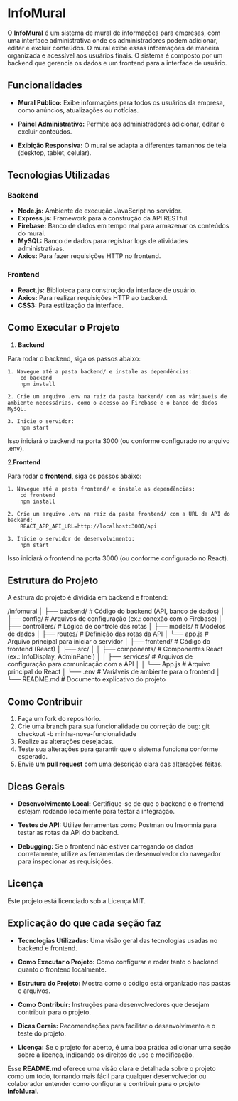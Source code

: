 # InfoMural

O **InfoMural** é um sistema de mural de informações para empresas, com uma interface administrativa onde os administradores podem adicionar, editar e excluir conteúdos. O mural exibe essas informações de maneira organizada e acessível aos usuários finais. O sistema é composto por um backend que gerencia os dados e um frontend para a interface de usuário.

## Funcionalidades

* **Mural Público:** Exibe informações para todos os usuários da empresa, como anúncios, atualizações ou notícias.

* **Painel Administrativo:** Permite aos administradores adicionar, editar e excluir conteúdos.

* **Exibição Responsiva:** O mural se adapta a diferentes tamanhos de tela (desktop, tablet, celular).

## Tecnologias Utilizadas

### Backend

* **Node.js:** Ambiente de execução JavaScript no servidor.
* **Express.js:** Framework para a construção da API RESTful.
* **Firebase:** Banco de dados em tempo real para armazenar os conteúdos do mural.
* **MySQL:** Banco de dados para registrar logs de atividades administrativas.
* **Axios:** Para fazer requisições HTTP no frontend.

### Frontend

* **React.js:** Biblioteca para construção da interface de usuário.
* **Axios:** Para realizar requisições HTTP ao backend.
* **CSS3:** Para estilização da interface.

## Como Executar o Projeto

1. **Backend**

Para rodar o backend, siga os passos abaixo:

    1. Navegue até a pasta backend/ e instale as dependências:
        cd backend
        npm install

    2. Crie um arquivo .env na raiz da pasta backend/ com as váriaveis de ambiente necessárias, como o acesso ao Firebase e o banco de dados MySQL.

    3. Inicie o servidor:
        npm start

Isso iniciará o backend na porta 3000 (ou conforme configurado no arquivo .env).

2.**Frontend**

Para rodar o **frontend**, siga os passos abaixo:

    1. Navegue até a pasta frontend/ e instale as dependências:
        cd frontend
        npm install

    2. Crie um arquivo .env na raiz da pasta frontend/ com a URL da API do backend:
        REACT_APP_API_URL=http://localhost:3000/api

    3. Inicie o servidor de desenvolvimento:
        npm start

Isso iniciará o frontend na porta 3000 (ou conforme configurado no React).

## Estrutura do Projeto

A estrura do projeto é dividida em backend e frontend:

/infomural
│
├── backend/           # Código do backend (API, banco de dados)
│   ├── config/         # Arquivos de configuração (ex.: conexão com o Firebase)
│   ├── controllers/    # Lógica de controle das rotas
│   ├── models/         # Modelos de dados
│   ├── routes/         # Definição das rotas da API
│   └── app.js          # Arquivo principal para iniciar o servidor
│
├── frontend/           # Código do frontend (React)
│   ├── src/
│   │   ├── components/ # Componentes React (ex.: InfoDisplay, AdminPanel)
│   │   ├── services/   # Arquivos de configuração para comunicação com a API
│   │   └── App.js      # Arquivo principal do React
│   └── .env            # Variáveis de ambiente para o frontend
│
└── README.md           # Documento explicativo do projeto

## Como Contribuir

1. Faça um fork do repositório.
2. Crie uma branch para sua funcionalidade ou correção de bug:
    git checkout -b minha-nova-funcionalidade
3. Realize as alterações desejadas.
4. Teste sua alterações para garantir que o sistema funciona conforme esperado.
5. Envie um **pull request** com uma descrição clara das alterações feitas.

## Dicas Gerais

* **Desenvolvimento Local:** Certifique-se de que o backend e o frontend estejam rodando localmente para testar a integração.

* **Testes de API:** Utilize ferramentas como Postman ou Insomnia para testar as rotas da API do backend.

* **Debugging:** Se o frontend não estiver carregando os dados corretamente, utilize as ferramentas de desenvolvedor do navegador para inspecionar as requisições.

## Licença

Este projeto está licenciado sob a Licença MIT.

## Explicação do que cada seção faz

* **Tecnologias Utilizadas:** Uma visão geral das tecnologias usadas no backend e frontend.

* **Como Executar o Projeto:** Como configurar e rodar tanto o backend quanto o frontend localmente.

* **Estrutura do Projeto:** Mostra como o código está organizado nas pastas e arquivos.

* **Como Contribuir:** Instruções para desenvolvedores que desejam contribuir para o projeto.

* **Dicas Gerais:** Recomendações para facilitar o desenvolvimento e o teste do projeto.

* **Licença:** Se o projeto for aberto, é uma boa prática adicionar uma seção sobre a licença, indicando os direitos de uso e modificação.

Esse **README.md** oferece uma visão clara e detalhada sobre o projeto como um todo, tornando mais fácil para qualquer desenvolvedor ou colaborador entender como configurar e contribuir para o projeto **InfoMural**.
